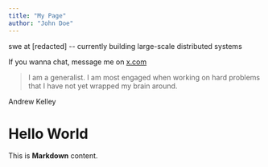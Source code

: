 ```yaml
---
title: "My Page"
author: "John Doe"
---
```

swe at [redacted] -- currently building large-scale distributed systems

If you wanna chat, message me on [x.com](https://www.x.com)

> I am a generalist. I am most engaged when working on hard problems that I have not yet wrapped my brain around.

Andrew Kelley

# Hello World
This is **Markdown** content.
